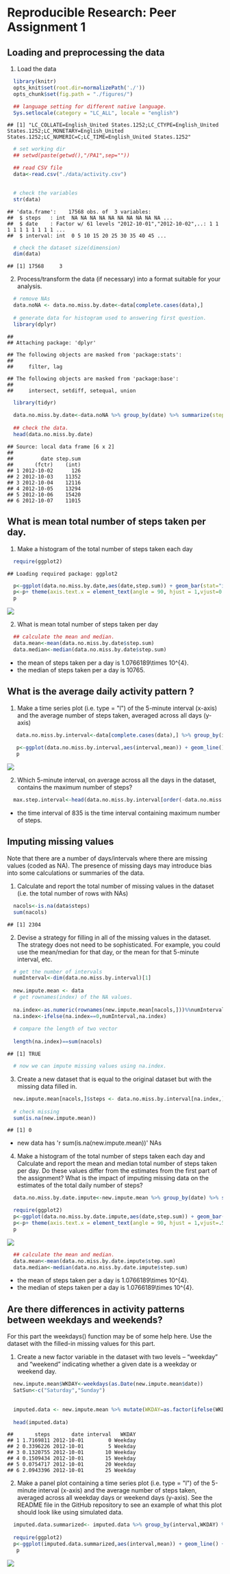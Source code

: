 # Reproducible Research: Peer Assignment 1


## Loading and preprocessing the data 

1. Load the data


```r
  library(knitr)
  opts_knit$set(root.dir=normalizePath('./'))
  opts_chunk$set(fig.path = "./figures/")

  ## language setting for different native language.
  Sys.setlocale(category = "LC_ALL", locale = "english")
```

```
## [1] "LC_COLLATE=English_United States.1252;LC_CTYPE=English_United States.1252;LC_MONETARY=English_United States.1252;LC_NUMERIC=C;LC_TIME=English_United States.1252"
```

```r
  # set working dir
  ## setwd(paste(getwd(),"/PA1",sep=""))

  ## read CSV file
  data<-read.csv("./data/activity.csv")
  

  # check the variables
  str(data)
```

```
## 'data.frame':	17568 obs. of  3 variables:
##  $ steps   : int  NA NA NA NA NA NA NA NA NA NA ...
##  $ date    : Factor w/ 61 levels "2012-10-01","2012-10-02",..: 1 1 1 1 1 1 1 1 1 1 ...
##  $ interval: int  0 5 10 15 20 25 30 35 40 45 ...
```

```r
  # check the dataset size(dimension)
  dim(data)
```

```
## [1] 17568     3
```

2. Process/transform the data (if necessary) into a format suitable for your analysis.


```r
  # remove NAs
  data.noNA <- data.no.miss.by.date<-data[complete.cases(data),]
  
  # generate data for histogram used to answering first question.
  library(dplyr)
```

```
## 
## Attaching package: 'dplyr'
```

```
## The following objects are masked from 'package:stats':
## 
##     filter, lag
```

```
## The following objects are masked from 'package:base':
## 
##     intersect, setdiff, setequal, union
```

```r
  library(tidyr)
  
  data.no.miss.by.date<-data.noNA %>% group_by(date) %>% summarize(step.sum=sum(steps))
  
  ## check the data.
  head(data.no.miss.by.date)
```

```
## Source: local data frame [6 x 2]
## 
##         date step.sum
##       (fctr)    (int)
## 1 2012-10-02      126
## 2 2012-10-03    11352
## 3 2012-10-04    12116
## 4 2012-10-05    13294
## 5 2012-10-06    15420
## 6 2012-10-07    11015
```


## What is mean total number of steps taken per day.


1. Make a histogram of the total number of steps taken each day


```r
  require(ggplot2)
```

```
## Loading required package: ggplot2
```

```r
  p<-ggplot(data.no.miss.by.date,aes(date,step.sum)) + geom_bar(stat="identity",width=1) + theme_bw(base_size=10)
  p<-p+ theme(axis.text.x = element_text(angle = 90, hjust = 1,vjust=0.5)) + ylab("total steps per a day")
  p 
```

![](./figures/Assignment2-1-1.png)<!-- -->

2. What  is mean total number of steps taken per day


```r
  ## calculate the mean and median.
  data.mean<-mean(data.no.miss.by.date$step.sum)
  data.median<-median(data.no.miss.by.date$step.sum)
```

  - the mean of steps taken per a day is 1.0766189\times 10^{4}.
  - the median of steps taken per a day is 10765.

## What is the average daily activity pattern ?

1. Make a time series plot (i.e. type = "l") of the 5-minute interval (x-axis) and the average number of steps taken, averaged across all days (y-axis)


```r
   data.no.miss.by.interval<-data[complete.cases(data),] %>% group_by(interval) %>% summarize(mean=mean(steps))
  
   p<-ggplot(data.no.miss.by.interval,aes(interval,mean)) + geom_line() + theme_bw() + xlab("5-minute interval") + ylab("Average number of steps taken") + geom_vline(xintercept=835, linetype=2,color="red")
   p
```

![](./figures/Assignment3-1-1.png)<!-- -->

2. Which 5-minute interval, on average across all the days in the dataset, contains the maximum number of steps?


```r
  max.step.interval<-head(data.no.miss.by.interval[order(-data.no.miss.by.interval$mean),]$interval,1)
```

  - the time interval of 835 is the time interval containing maximum number of steps.

## Imputing missing values

Note that there are a number of days/intervals where there are missing values (coded as NA). The presence of missing days may introduce bias into some calculations or summaries of the data.

1. Calculate and report the total number of missing values in the dataset (i.e. the total number of rows with NAs)


```r
  nacols<-is.na(data$steps)
  sum(nacols)
```

```
## [1] 2304
```

2. Devise a strategy for filling in all of the missing values in the dataset. The strategy does not need to be sophisticated. For example, you could use the mean/median for that day, or the mean for that 5-minute interval, etc.


```r
  # get the number of intervals
  numInterval<-dim(data.no.miss.by.interval)[1]
  
  new.impute.mean <- data
  # get rownames(index) of the NA values.
  
  na.index<-as.numeric(rownames(new.impute.mean[nacols,]))%%numInterval
  na.index<-ifelse(na.index==0,numInterval,na.index)
  
  # compare the length of two vector
  
  length(na.index)==sum(nacols)
```

```
## [1] TRUE
```

```r
  # now we can impute missing values using na.index. 
```

3. Create a new dataset that is equal to the original dataset but with the missing data filled in.


```r
  new.impute.mean[nacols,]$steps <- data.no.miss.by.interval[na.index,]$mean
  
  # check missing
  sum(is.na(new.impute.mean))
```

```
## [1] 0
```
  
  - new data has 'r sum(is.na(new.impute.mean))' NAs

4. Make a histogram of the total number of steps taken each day and Calculate and report the mean and median total number of steps taken per day. Do these values differ from the estimates from the first part of the assignment? What is the impact of imputing missing data on the estimates of the total daily number of steps?


```r
  data.no.miss.by.date.impute<-new.impute.mean %>% group_by(date) %>% summarize(step.sum=sum(steps))

  require(ggplot2)
  p<-ggplot(data.no.miss.by.date.impute,aes(date,step.sum)) + geom_bar(stat="identity",width=1) + theme_bw(base_size=10)
  p<-p+ theme(axis.text.x = element_text(angle = 90, hjust = 1,vjust=.5)) + xlab("total steps taken")
  p
```

![](./figures/Assignment4-4-1.png)<!-- -->

```r
  ## calculate the mean and median.
  data.mean<-mean(data.no.miss.by.date.impute$step.sum)
  data.median<-median(data.no.miss.by.date.impute$step.sum)
```

  - the mean of steps taken per a day is 1.0766189\times 10^{4}.
  - the median of steps taken per a day is 1.0766189\times 10^{4}.
  


## Are there differences in activity patterns between weekdays and weekends?

For this part the weekdays() function may be of some help here. Use the dataset with the filled-in missing values for this part.

  1. Create a new factor variable in the dataset with two levels – “weekday” and “weekend” indicating whether a given date is a weekday or weekend day.


```r
  new.impute.mean$WKDAY<-weekdays(as.Date(new.impute.mean$date))
  SatSun<-c("Saturday","Sunday")
  
  
  imputed.data <- new.impute.mean %>% mutate(WKDAY=as.factor(ifelse(WKDAY %in% SatSun,"Weekend","Weekday")))
  
  head(imputed.data)
```

```
##       steps       date interval   WKDAY
## 1 1.7169811 2012-10-01        0 Weekday
## 2 0.3396226 2012-10-01        5 Weekday
## 3 0.1320755 2012-10-01       10 Weekday
## 4 0.1509434 2012-10-01       15 Weekday
## 5 0.0754717 2012-10-01       20 Weekday
## 6 2.0943396 2012-10-01       25 Weekday
```

  2. Make a panel plot containing a time series plot (i.e. type = "l") of the 5-minute interval (x-axis) and the average number of steps taken, averaged across all weekday days or weekend days (y-axis). See the README file in the GitHub repository to see an example of what this plot should look like using simulated data.


```r
  imputed.data.summarized<- imputed.data %>% group_by(interval,WKDAY) %>% summarize(mean=mean(steps))
  
  require(ggplot2)
  p<-ggplot(imputed.data.summarized,aes(interval,mean)) + geom_line() + theme_bw() + xlab("5-minute interval") + ylab("Average number of steps taken") + facet_wrap(~ WKDAY,ncol=1,nrow=2)
   p
```

![](./figures/Assignment5-2-1.png)<!-- -->
